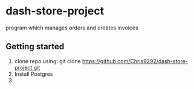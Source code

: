 # dash-store-project
program which manages orders and creates invoices

## Getting started

1. clone repo using: git clone https://github.com/Chris9292/dash-store-project.git
2. Install Postgres
3. 

